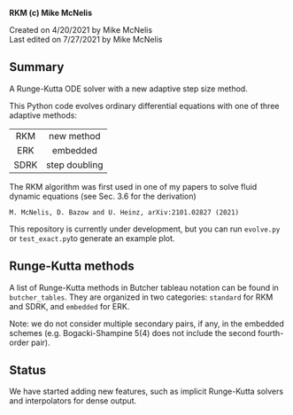 **RKM (c) Mike McNelis**

Created on 4/20/2021 by Mike McNelis\
Last edited on 7/27/2021 by Mike McNelis

## Summary
A Runge-Kutta ODE solver with a new adaptive step size method.

This Python code evolves ordinary differential equations with one of three adaptive methods:

| ||
|:----:|:-------------:|
| RKM  | new method    |
| ERK  | embedded      |
| SDRK | step doubling |

The RKM algorithm was first used in one of my papers to solve fluid dynamic equations (see Sec. 3.6 for the derivation)

    M. McNelis, D. Bazow and U. Heinz, arXiv:2101.02827 (2021)

This repository is currently under development, but you can run `evolve.py` or `test_exact.py`to generate an example plot.


## Runge-Kutta methods

A list of Runge-Kutta methods in Butcher tableau notation can be found in `butcher_tables`. They are organized in two categories: `standard` for RKM and SDRK, and `embedded` for ERK.

Note: we do not consider multiple secondary pairs, if any, in the embedded schemes (e.g. Bogacki-Shampine 5(4) does not include the second fourth-order pair).


## Status

We have started adding new features, such as implicit Runge-Kutta solvers and interpolators for dense output. 




